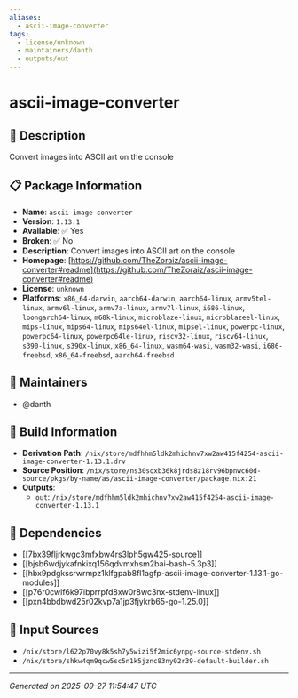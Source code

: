 ```yaml
---
aliases:
  - ascii-image-converter
tags:
  - license/unknown
  - maintainers/danth
  - outputs/out
---
```


# ascii-image-converter

## 📝 Description

Convert images into ASCII art on the console

## 📋 Package Information

- **Name**: `ascii-image-converter`
- **Version**: `1.13.1`
- **Available**: ✅ Yes
- **Broken**: ✅ No
- **Description**: Convert images into ASCII art on the console
- **Homepage**: [https://github.com/TheZoraiz/ascii-image-converter#readme](https://github.com/TheZoraiz/ascii-image-converter#readme)
- **License**: `unknown`
- **Platforms**: `x86_64-darwin`, `aarch64-darwin`, `aarch64-linux`, `armv5tel-linux`, `armv6l-linux`, `armv7a-linux`, `armv7l-linux`, `i686-linux`, `loongarch64-linux`, `m68k-linux`, `microblaze-linux`, `microblazeel-linux`, `mips-linux`, `mips64-linux`, `mips64el-linux`, `mipsel-linux`, `powerpc-linux`, `powerpc64-linux`, `powerpc64le-linux`, `riscv32-linux`, `riscv64-linux`, `s390-linux`, `s390x-linux`, `x86_64-linux`, `wasm64-wasi`, `wasm32-wasi`, `i686-freebsd`, `x86_64-freebsd`, `aarch64-freebsd`
## 👥 Maintainers

- @danth


## 🔧 Build Information

- **Derivation Path**: `/nix/store/mdfhhm5ldk2mhichnv7xw2aw415f4254-ascii-image-converter-1.13.1.drv`
- **Source Position**: `/nix/store/ns30sqxb36k8jrds8z18rv96bpnwc60d-source/pkgs/by-name/as/ascii-image-converter/package.nix:21`
- **Outputs**:
  - `out`:  `/nix/store/mdfhhm5ldk2mhichnv7xw2aw415f4254-ascii-image-converter-1.13.1`

## 🔗 Dependencies

- [[7bx39fljrkwgc3mfxbw4rs3lph5gw425-source]]
- [[bjsb6wdjykafnkixq156qdvmxhsm2bai-bash-5.3p3]]
- [[hbx9pdgkssrwrmpz1klfgpab8fl1agfp-ascii-image-converter-1.13.1-go-modules]]
- [[p76r0cwlf6k97ibprrpfd8xw0r8wc3nx-stdenv-linux]]
- [[pxn4bbdbwd25r02kvp7a1jp3fjykrb65-go-1.25.0]]

## 📁 Input Sources

- `/nix/store/l622p70vy8k5sh7y5wizi5f2mic6ynpg-source-stdenv.sh`
- `/nix/store/shkw4qm9qcw5sc5n1k5jznc83ny02r39-default-builder.sh`

---
*Generated on 2025-09-27 11:54:47 UTC*
